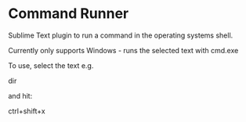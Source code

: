 Command Runner
==============
Sublime Text plugin to run a command in the operating systems shell.

Currently only supports Windows - runs the selected text with cmd.exe

To use, select the text e.g. 

  dir

and hit:

  ctrl+shift+x